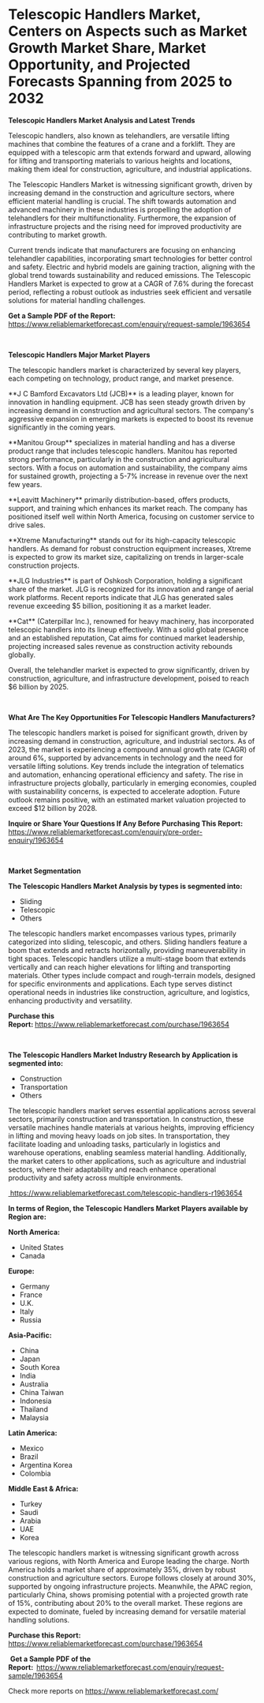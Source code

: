 <p><h1>Telescopic Handlers Market, Centers on Aspects such as Market Growth Market Share, Market Opportunity, and Projected Forecasts Spanning from 2025 to 2032</h1></p><p><strong>Telescopic Handlers Market Analysis and Latest Trends</strong></p>
<p><p>Telescopic handlers, also known as telehandlers, are versatile lifting machines that combine the features of a crane and a forklift. They are equipped with a telescopic arm that extends forward and upward, allowing for lifting and transporting materials to various heights and locations, making them ideal for construction, agriculture, and industrial applications.</p><p>The Telescopic Handlers Market is witnessing significant growth, driven by increasing demand in the construction and agriculture sectors, where efficient material handling is crucial. The shift towards automation and advanced machinery in these industries is propelling the adoption of telehandlers for their multifunctionality. Furthermore, the expansion of infrastructure projects and the rising need for improved productivity are contributing to market growth.</p><p>Current trends indicate that manufacturers are focusing on enhancing telehandler capabilities, incorporating smart technologies for better control and safety. Electric and hybrid models are gaining traction, aligning with the global trend towards sustainability and reduced emissions. The Telescopic Handlers Market is expected to grow at a CAGR of 7.6% during the forecast period, reflecting a robust outlook as industries seek efficient and versatile solutions for material handling challenges.</p></p>
<p><strong>Get a Sample PDF of the Report:&nbsp;</strong> <a href="https://www.reliablemarketforecast.com/enquiry/request-sample/1963654?utm_campaign=2332&utm_medium=2&utm_source=Github&utm_content=ia&utm_term=20022025&utm_id=telescopic-handlers">https://www.reliablemarketforecast.com/enquiry/request-sample/1963654</a></p>
<p>&nbsp;</p>
<p><strong>Telescopic Handlers Major Market Players</strong></p>
<p><p>The telescopic handlers market is characterized by several key players, each competing on technology, product range, and market presence. </p><p>**J C Bamford Excavators Ltd (JCB)** is a leading player, known for innovation in handling equipment. JCB has seen steady growth driven by increasing demand in construction and agricultural sectors. The company's aggressive expansion in emerging markets is expected to boost its revenue significantly in the coming years.</p><p>**Manitou Group** specializes in material handling and has a diverse product range that includes telescopic handlers. Manitou has reported strong performance, particularly in the construction and agricultural sectors. With a focus on automation and sustainability, the company aims for sustained growth, projecting a 5-7% increase in revenue over the next few years.</p><p>**Leavitt Machinery** primarily distribution-based, offers products, support, and training which enhances its market reach. The company has positioned itself well within North America, focusing on customer service to drive sales.</p><p>**Xtreme Manufacturing** stands out for its high-capacity telescopic handlers. As demand for robust construction equipment increases, Xtreme is expected to grow its market size, capitalizing on trends in larger-scale construction projects.</p><p>**JLG Industries** is part of Oshkosh Corporation, holding a significant share of the market. JLG is recognized for its innovation and range of aerial work platforms. Recent reports indicate that JLG has generated sales revenue exceeding $5 billion, positioning it as a market leader.</p><p>**Cat** (Caterpillar Inc.), renowned for heavy machinery, has incorporated telescopic handlers into its lineup effectively. With a solid global presence and an established reputation, Cat aims for continued market leadership, projecting increased sales revenue as construction activity rebounds globally.</p><p>Overall, the telehandler market is expected to grow significantly, driven by construction, agriculture, and infrastructure development, poised to reach $6 billion by 2025.</p></p>
<p>&nbsp;</p>
<p><strong>What Are The Key Opportunities For Telescopic Handlers Manufacturers?</strong></p>
<p><p>The telescopic handlers market is poised for significant growth, driven by increasing demand in construction, agriculture, and industrial sectors. As of 2023, the market is experiencing a compound annual growth rate (CAGR) of around 6%, supported by advancements in technology and the need for versatile lifting solutions. Key trends include the integration of telematics and automation, enhancing operational efficiency and safety. The rise in infrastructure projects globally, particularly in emerging economies, coupled with sustainability concerns, is expected to accelerate adoption. Future outlook remains positive, with an estimated market valuation projected to exceed $12 billion by 2028.</p></p>
<p><strong>Inquire or Share Your Questions If Any Before Purchasing This Report:</strong> <a href="https://www.reliablemarketforecast.com/enquiry/pre-order-enquiry/1963654?utm_campaign=2332&utm_medium=2&utm_source=Github&utm_content=ia&utm_term=20022025&utm_id=telescopic-handlers">https://www.reliablemarketforecast.com/enquiry/pre-order-enquiry/1963654</a></p>
<p>&nbsp;</p>
<p><strong>Market Segmentation</strong></p>
<p><strong>The Telescopic Handlers Market Analysis by types is segmented into:</strong></p>
<p><ul><li>Sliding</li><li>Telescopic</li><li>Others</li></ul></p>
<p><p>The telescopic handlers market encompasses various types, primarily categorized into sliding, telescopic, and others. Sliding handlers feature a boom that extends and retracts horizontally, providing maneuverability in tight spaces. Telescopic handlers utilize a multi-stage boom that extends vertically and can reach higher elevations for lifting and transporting materials. Other types include compact and rough-terrain models, designed for specific environments and applications. Each type serves distinct operational needs in industries like construction, agriculture, and logistics, enhancing productivity and versatility.</p></p>
<p><strong>Purchase this Report:&nbsp;</strong><a href="https://www.reliablemarketforecast.com/purchase/1963654?utm_campaign=2332&utm_medium=2&utm_source=Github&utm_content=ia&utm_term=20022025&utm_id=telescopic-handlers">https://www.reliablemarketforecast.com/purchase/1963654</a></p>
<p>&nbsp;</p>
<p><strong>The Telescopic Handlers Market Industry Research by Application is segmented into:</strong></p>
<p><ul><li>Construction</li><li>Transportation</li><li>Others</li></ul></p>
<p><p>The telescopic handlers market serves essential applications across several sectors, primarily construction and transportation. In construction, these versatile machines handle materials at various heights, improving efficiency in lifting and moving heavy loads on job sites. In transportation, they facilitate loading and unloading tasks, particularly in logistics and warehouse operations, enabling seamless material handling. Additionally, the market caters to other applications, such as agriculture and industrial sectors, where their adaptability and reach enhance operational productivity and safety across multiple environments.</p></p>
<p><a href="https://www.reliablemarketforecast.com/telescopic-handlers-r1963654?utm_campaign=2332&utm_medium=2&utm_source=Github&utm_content=ia&utm_term=20022025&utm_id=telescopic-handlers">&nbsp;https://www.reliablemarketforecast.com/telescopic-handlers-r1963654</a></p>
<p><strong>In terms of Region, the Telescopic Handlers Market Players available by Region are:</strong></p>
<p>
    <p> <strong> North America: </strong>
        <ul>
            <li>United States</li>
            <li>Canada</li>
        </ul>
        </p> 
    <p> <strong> Europe: </strong>
        <ul>
            <li>Germany</li>
            <li>France</li>
            <li>U.K.</li>
            <li>Italy</li>
            <li>Russia</li>
        </ul>
        </p> 
    <p> <strong> Asia-Pacific: </strong>
        <ul>
            <li>China</li>
            <li>Japan</li>
            <li>South Korea</li>
            <li>India</li>
            <li>Australia</li>
            <li>China Taiwan</li>
            <li>Indonesia</li>
            <li>Thailand</li>
            <li>Malaysia</li>
        </ul>
        </p> 
    <p> <strong> Latin America: </strong>
        <ul>
            <li>Mexico</li>
            <li>Brazil</li>
            <li>Argentina Korea</li>
            <li>Colombia</li>
        </ul>
        </p> 
    <p> <strong> Middle East & Africa: </strong>
        <ul>
            <li>Turkey</li>
            <li>Saudi</li>
            <li>Arabia</li>
            <li>UAE</li>
            <li>Korea</li>
        </ul>
    </p>
    </p>
<p><p>The telescopic handlers market is witnessing significant growth across various regions, with North America and Europe leading the charge. North America holds a market share of approximately 35%, driven by robust construction and agriculture sectors. Europe follows closely at around 30%, supported by ongoing infrastructure projects. Meanwhile, the APAC region, particularly China, shows promising potential with a projected growth rate of 15%, contributing about 20% to the overall market. These regions are expected to dominate, fueled by increasing demand for versatile material handling solutions.</p></p>
<p><strong>Purchase this Report: </strong><a href="https://www.reliablemarketforecast.com/purchase/1963654?utm_campaign=2332&utm_medium=2&utm_source=Github&utm_content=ia&utm_term=20022025&utm_id=telescopic-handlers">https://www.reliablemarketforecast.com/purchase/1963654</a></p>
<p>&nbsp;<strong>Get a Sample PDF of the Report:&nbsp;&nbsp;</strong><a href="https://www.reliablemarketforecast.com/enquiry/request-sample/1963654?utm_campaign=2332&utm_medium=2&utm_source=Github&utm_content=ia&utm_term=20022025&utm_id=telescopic-handlers">https://www.reliablemarketforecast.com/enquiry/request-sample/1963654</a></p>
<p><strong></strong></p>
<p>Check more reports on <a href="https://www.reliablemarketforecast.com/?utm_campaign=2332&utm_medium=2&utm_source=Github&utm_content=ia&utm_term=20022025&utm_id=telescopic-handlers">https://www.reliablemarketforecast.com/</a></p>